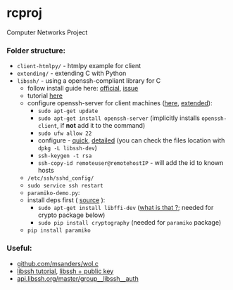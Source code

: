 # rcproj
Computer Networks Project


### Folder structure:
+ `client-htmlpy/` - htmlpy example for client
+ `extending/` - extending C with Python
+ `libssh/` - using a openssh-compliant library for C
  + follow install guide here: [official](https://github.com/substack/libssh/blob/master/INSTALL#L26-L29), [issue](https://askubuntu.com/questions/741351/trying-to-install-libssh-0-7-x-on-ubuntu)
  + tutorial [here](http://api.libssh.org/master/libssh_tutor_guided_tour.html)
  + configure openssh-server for client machines ([here](https://askubuntu.com/questions/51925/how-do-i-configure-a-new-ubuntu-installation-to-accept-ssh-connections), [extended](https://thepcspy.com/read/making-ssh-secure/)):
    + `sudo apt-get update`
	+ `sudo apt-get install openssh-server` (implicitly installs `openssh-client`, if **not** add it to the command)
	+ `sudo ufw allow 22`
	+ configure - [quick](https://help.ubuntu.com/14.04/serverguide/openssh-server.html), [detailed](https://help.ubuntu.com/community/SSH/OpenSSH/Configuring) (you can check the files location with `dpkg -L libssh-dev`)
	+ `ssh-keygen -t rsa`
	+ `ssh-copy-id remoteuser@remotehostIP` - will add the id to known hosts
  + `/etc/ssh/sshd_config/`
  + `sudo service ssh restart`
  + `paramiko-demo.py`:
  + install deps first ( [source](https://stackoverflow.com/questions/31569339/importerror-no-module-named-cryptography-hazmat-backends-boxsdk-on-mac) ):
    + `sudo apt-get install libffi-dev` ([what is that ?](https://sourceware.org/libffi/); needed for crypto package below)
    + `sudo pip install cryptography` (needed for `paramiko` package)
  + `pip install paramiko`

### Useful: 
+ [github.com/msanders/wol.c](https://github.com/msanders/wol.c/blob/master/wol.c)
+ [libssh tutorial](http://api.libssh.org/master/libssh_tutorial.html), [libssh + public key](http://api.libssh.org/master/libssh_tutor_authentication.html)
+ [api.libssh.org/master/group__libssh__auth](http://api.libssh.org/master/group__libssh__auth.html)
